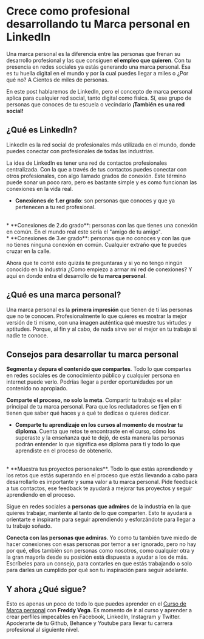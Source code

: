 # Crece como profesional desarrollando tu Marca personal en LinkedIn

Una marca personal es la diferencia entre las personas que frenan su desarrollo profesional y las que consiguen **el empleo que quieren**. Con tu presencia en redes sociales ya estás generando una marca personal. Esa es tu huella digital en el mundo y por la cual puedes llegar a miles o ¿Por qué no? A Cientos de miles de personas.

En este post hablaremos de LinkedIn, pero el concepto de marca personal aplica para cualquier red social, tanto digital como física. Sí, ese grupo de personas que conoces de tu escuela o vecindario **¡También es una red social!**

## ¿Qué es LinkedIn?

LinkedIn es la red social de profesionales más utilizada en el mundo, donde puedes conectar con profesionales de todas las industrias.

La idea de LinkedIn es tener una red de contactos profesionales centralizada. Con la que a través de tus contactos puedes conectar con otros profesionales, con algo llamado grados de conexión. Este término puede sonar un poco raro, pero es bastante simple y es como funcionan las conexiones en la vida real.

* **Conexiones de 1.er grado**: son personas que conoces y que ya pertenecen a tu red profesional.
<br>
* **Conexiones de 2.do grado**: personas con las que tienes una conexión en común. En el mundo real este sería el "amigo de tu amigo".
<br>
* **Conexiones de 3.er grado**: personas que no conoces y con las que no tienes ninguna conexión en común. Cualquier extraño que te puedes cruzar en la calle.

Ahora que te conté esto quizás te preguntaras y si yo no tengo ningún conocido en la industria ¿Como empiezo a armar mi red de conexiones? Y aquí en donde entra  el desarrollo de **tu marca personal**.

## ¿Qué es una marca personal?

Una marca personal es la **primera impresión** que tienen de ti las personas que no te conocen. Profesionalmente lo que quieres es mostrar la mejor versión de ti mismo, con una imagen auténtica qué muestre tus virtudes y aptitudes. Porque, al fin y al cabo, de nada sirve ser el mejor en tu trabajo si nadie te conoce.

## Consejos para desarrollar tu marca personal

**Segmenta y depura el contenido que compartes**. Todo lo que compartes en redes sociales es de conocimiento público y cualquier persona en internet puede verlo.  Podrías llegar a perder oportunidades por un contenido no apropiado.

**Comparte el proceso, no solo la meta**. Compartir tu trabajo es el pilar principal de tu marca personal. Para que los reclutadores se fijen en ti tienen que saber qué haces y a qué te dedicas o quieres dedicar.

* **Comparte tu aprendizaje en los cursos al momento de mostrar tu diploma**. Cuenta que retos te encontraste en el curso, cómo los superaste y la enseñanza qué te dejó, de esta manera las personas podrán entender lo que significa ese diploma para ti y todo lo que aprendiste en el proceso de obtenerlo.
<br>
* **Muestra tus proyectos personales**. Todo lo que estás aprendiendo y los retos que estás superando en el proceso que estás llevando a cabo para desarrollarlo es importante y suma valor a tu marca personal. Pide feedback a tus contactos, ese feedback te ayudará a mejorar tus proyectos y seguir aprendiendo en el proceso.

Sigue en redes sociales a **personas que admires** de la industria en la que quieres trabajar, mantente al tanto de lo que comparten. Esto te ayudará a orientarte e inspirarte para seguir aprendiendo y esforzándote para llegar a tu trabajo soñado.

**Conecta con las personas que admiras**. Yo como tu también tuve miedo de hacer conexiones con esas personas por temor a ser ignorado, pero no hay por qué, ellos también son personas como nosotros, como cualquier otra y la gran mayoría desde su posición está dispuesta a ayudar a los de más. Escríbeles para un consejo, para contarles en que estás trabajando o solo para darles un cumplido por qué son tu inspiración para seguir adelante.

## Y ahora ¿Qué sigue?
Esto es apenas un poco de todo lo que puedes aprender en el [Curso de Marca personal](https://platzi.com/cursos/marca-personal/ "Curso de Marca personal") con **Freddy Vega**. Es momento de ir al curso y aprender a crear perfiles impecables en Facebook, LinkedIn, Instagram y Twitter. Apoderarte de tu Github, Behance y Youtube para llevar tu carrera profesional al siguiente nivel.
